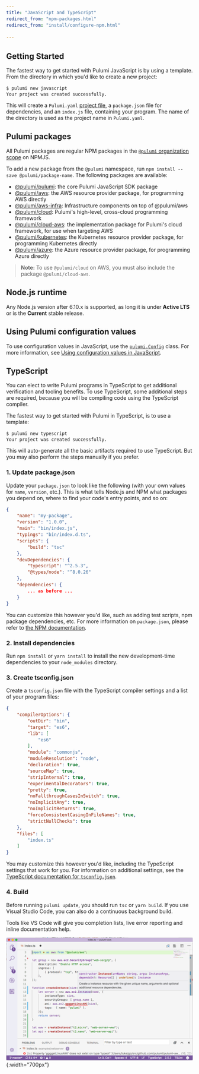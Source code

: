 ```yaml
---
title: "JavaScript and TypeScript"
redirect_from: "npm-packages.html"
redirect_from: "install/configure-npm.html"

---
```


## Getting Started

The fastest way to get started with Pulumi JavaScript is by using a template.  From the directory in which you'd like to create a new project:

```
$ pulumi new javascript
Your project was created successfully.
```

This will create a `Pulumi.yaml` [project file](./project.html), a `package.json` file for dependencies, and an `index.js` file, containing your program. The name of the directory is used as the project name in `Pulumi.yaml`.

## Pulumi packages

All Pulumi packages are regular NPM packages in the [`@pulumi` organization scope](https://www.npmjs.com/org/pulumi) on NPMJS. 

To add a new package from the `@pulumi` namespace, run `npm install --save @pulumi/package-name`.  The following packages are available:

- [@pulumi/pulumi](https://www.npmjs.com/package/@pulumi/pulumi): the core Pulumi JavaScript SDK package
- [@pulumi/aws](https://www.npmjs.com/package/@pulumi/aws): the AWS resource provider package, for programming AWS directly
- [@pulumi/aws-infra](https://www.npmjs.com/package/@pulumi/aws-infra): Infrastructure components on top of @pulumi/aws
- [@pulumi/cloud](https://www.npmjs.com/package/@pulumi/cloud): Pulumi's high-level, cross-cloud programming framework
- [@pulumi/cloud-aws](https://www.npmjs.com/package/@pulumi/cloud-aws): the implementation package for Pulumi's cloud framework, for use when targeting AWS
- [@pulumi/kubernetes](https://www.npmjs.com/package/@pulumi/kubernetes): the Kubernetes resource provider package, for programming Kubernetes directly
- [@pulumi/azure](https://www.npmjs.com/package/@pulumi/azure): the Azure resource provider package, for programming Azure directly

> **Note:** To use `@pulumi/cloud` on AWS, you must also include the package `@pulumi/cloud-aws`.

## Node.js runtime

Any Node.js version after 6.10.x is supported, as long it is under **Active LTS** or is the **Current** stable release.

## Using Pulumi configuration values

To use configuration values in JavaScript, use the [`pulumi.Config`] class. For more information, see [Using configuration values in JavaScript].

## TypeScript

You can elect to write Pulumi programs in TypeScript to get additional verification and tooling benefits.  To use TypeScript, some additional steps are required, because you will be compiling code using the TypeScript compiler.

The fastest way to get started with Pulumi in TypeScript, is to use a template:

```
$ pulumi new typescript
Your project was created successfully.
```

This will auto-generate all the basic artifacts required to use TypeScript.  But you may also perform the steps manually if you prefer.

### 1. Update package.json

Update your `package.json` to look like the following (with your own values for `name`, `version`, etc.).  This
is what tells Node.js and NPM what packages you depend on, where to find your code's entry points, and so on:

```json
{
    "name": "my-package",
    "version": "1.0.0",
    "main": "bin/index.js",
    "typings": "bin/index.d.ts",
    "scripts": {
        "build": "tsc"
    },
    "devDependencies": {
        "typescript": "^2.5.3",
        "@types/node": "^8.0.26"
    },
    "dependencies": {
        ... as before ...
    }
}
```

You can customize this however you'd like, such as adding test scripts, npm package dependencies, etc.  For more information on `package.json`, please refer to [the NPM documentation](https://docs.npmjs.com/files/package.json).

### 2. Install dependencies

Run `npm install` or `yarn install` to install the new development-time dependencies to your `node_modules` directory.

### 3. Create tsconfig.json

Create a `tsconfig.json` file with the TypeScript compiler settings and a list of your program files:

```json
{
    "compilerOptions": {
        "outDir": "bin",
        "target": "es6",
        "lib": [
            "es6"
        ],        
        "module": "commonjs",
        "moduleResolution": "node",
        "declaration": true,
        "sourceMap": true,
        "stripInternal": true,
        "experimentalDecorators": true,
        "pretty": true,
        "noFallthroughCasesInSwitch": true,
        "noImplicitAny": true,
        "noImplicitReturns": true,
        "forceConsistentCasingInFileNames": true,
        "strictNullChecks": true
    },
    "files": [
        "index.ts"
    ]
}
```

You may customize this however you'd like, including the TypeScript settings that work for you.  For
information on additional settings, see the [TypeScript documentation for `tsconfig.json`](https://www.typescriptlang.org/docs/handbook/tsconfig-json.html).

### 4. Build

Before running `pulumi update`, you should run `tsc` or `yarn build`. If you use Visual Studio Code, you can also do a continuous background build.

Tools like VS Code will give you completion lists, live error reporting and inline documentation help.

![Pulumi TypeScript in VS Code](../images/reference/vscode.png){:width="700px"}

<!-- LINKS -->
[`pulumi.Config`]: ./packages/pulumi/classes/_config_.config.html
[Using configuration values in JavaScript]: ./config.html#javascript
<!-- END LINKS -->
